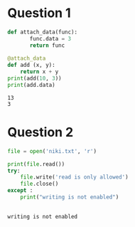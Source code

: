 # Question 1


```python
def attach_data(func): 
       func.data = 3
       return func 
  
@attach_data
def add (x, y): 
    return x + y 
print(add(10, 3)) 
print(add.data)
```

    13
    3
    

# Question 2


```python
file = open('niki.txt', 'r')

print(file.read())
try:
    file.write('read is only allowed')
    file.close()          
except :
    print("writing is not enabled")
    
```

    
    writing is not enabled
    
